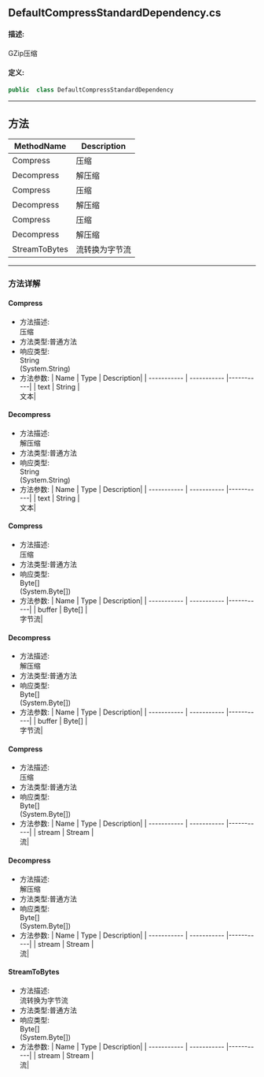 ## DefaultCompressStandardDependency.cs 


#### 描述:


GZip压缩


#### 定义: 
``` csharp
public  class DefaultCompressStandardDependency
```
---
## 方法 
| MethodName      | Description | 
| ----------- | ----------- |
| Compress | 压缩 |
| Decompress | 解压缩 |
| Compress | 压缩 |
| Decompress | 解压缩 |
| Compress | 压缩 |
| Decompress | 解压缩 |
| StreamToBytes | 流转换为字节流 |
---
### 方法详解 
####  Compress
* 方法描述:<br> 压缩
* 方法类型:普通方法
* 响应类型:<br> String <br> (System.String)
* 方法参数:
| Name      | Type | Description|
| ----------- | ----------- |-----------|
| text | String |<br> 文本|
####  Decompress
* 方法描述:<br> 解压缩
* 方法类型:普通方法
* 响应类型:<br> String <br> (System.String)
* 方法参数:
| Name      | Type | Description|
| ----------- | ----------- |-----------|
| text | String |<br> 文本|
####  Compress
* 方法描述:<br> 压缩
* 方法类型:普通方法
* 响应类型:<br> Byte[] <br> (System.Byte[])
* 方法参数:
| Name      | Type | Description|
| ----------- | ----------- |-----------|
| buffer | Byte[] |<br> 字节流|
####  Decompress
* 方法描述:<br> 解压缩
* 方法类型:普通方法
* 响应类型:<br> Byte[] <br> (System.Byte[])
* 方法参数:
| Name      | Type | Description|
| ----------- | ----------- |-----------|
| buffer | Byte[] |<br> 字节流|
####  Compress
* 方法描述:<br> 压缩
* 方法类型:普通方法
* 响应类型:<br> Byte[] <br> (System.Byte[])
* 方法参数:
| Name      | Type | Description|
| ----------- | ----------- |-----------|
| stream | Stream |<br> 流|
####  Decompress
* 方法描述:<br> 解压缩
* 方法类型:普通方法
* 响应类型:<br> Byte[] <br> (System.Byte[])
* 方法参数:
| Name      | Type | Description|
| ----------- | ----------- |-----------|
| stream | Stream |<br> 流|
####  StreamToBytes
* 方法描述:<br> 流转换为字节流
* 方法类型:普通方法
* 响应类型:<br> Byte[] <br> (System.Byte[])
* 方法参数:
| Name      | Type | Description|
| ----------- | ----------- |-----------|
| stream | Stream |<br> 流|
